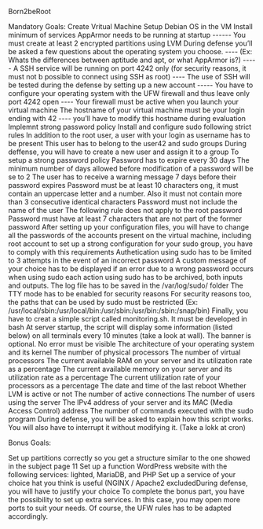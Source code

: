 Born2beRoot

Mandatory Goals:
Create Vritual Machine
Setup Debian OS in the VM
Install minimum of services
AppArmor needs to be running at startup ------
You must create at least 2 encrypted partitions using LVM
During defense you’ll be asked a few questions about the operating system you choose. ----
(Ex: Whats the differences between aptitude and apt, or what AppArmor is?) -----
A SSH service will be running on port 4242 only (for security reasons, it must not b possible to connect using SSH as root) ----
The use of SSH will be tested during the defense by setting up a new account -----
You have to configure your operating system with the UFW firewall and thus leave only port 4242 open ----
Your firewall must be active when you launch your virtual machine
The hostname of your virtual machine must be your login ending with 42 ----
you’ll have to modify this hostname during evaluation
Implemnt strong password policy
Install and configure sudo following strict rules
In addition to the root user, a user with your login as username has to be present
This user has to belong to the user42 and sudo groups
During deffense, you will have to create a new user and assign it to a group
To setup a strong password policy
Password has to expire every 30 days
The minimum number of days allowed before modification of a password will be se to 2
The user has to receive a warning message 7 days before their password expires
Password must be at least 10 characters ong, it must contain an uppercase letter and a number. Also it must not contain more than 3 consecutive identical characters
Password must not include the name of the user
The following rule does not apply to the root password
Password must have at least 7 characters that are not part of the former password
After setting up your configuration files, you will have to change all the passwords of the accounts present on the virtual machine, including root account
to set up a strong configuration for your sudo group, you have to comply with this requirements
Authetication using sudo has to be limited to 3 attempts in the event of an incorrect password
A custom message of your choice has to be displayed if an error due to a wrong password occurs when using sudo
each action using sudo has to be archived, both inputs and outputs. The log file has to be saved in the /var/log/sudo/ folder
The TTY mode has to be enabled for security reasons
For security reasons too, the paths that can be used by sudo must be restricted
(Ex: /usr/local/sbin:/usr/local/bin:/usr/sbin:/usr/bin:/sbin:/snap/bin)
Finally, you have to creat a simple script called monitoring.sh. It must be developed in bash
At server startup, the script will display some information (listed below) on all terminals every 10 minutes (take a look at wall). The banner is optional. No error must be visible
The architecture of your operating system and its kernel
The number of physical processors
The number of virtual processors
The current available RAM on your server and its utilization rate as a percentage
The current available memory on your server and its utilization rate as a percentage
The current utilization rate of your processors as a percentage
The date and time of the last reboot
Whether LVM is active or not
The number of active connections
The number of users using the server
The IPv4 address of your server and its MAC (Media Access Control) address
The number of commands executed with the sudo program
During defense, you will be asked to explain how this script works. You will also have to interrupt it without modifying it. (Take a lokk at cron)

Bonus Goals:

Set up partitions correctly so you get a structure similar to the one showed in the subject page 11
Set up a function WordPress website with the following services: lighted, MariaDB, and PHP
Set up a service of your choice hat you think is useful (NGINX / Apache2 excludedDuring defense, you will have to justify your choice
To complete the bonus part, you have the possibility to set up extra services. In this case, you may open more ports to suit your needs. Of course, the UFW rules has to be adapted accordingly.
